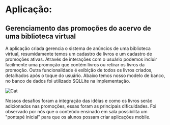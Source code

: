 # Aplicação: 
## Gerenciamento das promoções do acervo de uma biblioteca virtual

A aplicação criada gerencia o sistema de anúncios de uma biblioteca virtual, resumidamente temos um cadastro de livros e um cadastro de promoções ativas.
Através de interações com o usuário podemos incluir facilmente uma promoção que contém livros ou retirar os livros da promoção.
Outra funcionalidade é exibição de todos os livros criados, detalhados após o toque do usuário.
Abaixo temos nosso modelo de banco, no banco de dados foi utilizado SQLLite na implementação.

![Cat](https://i.imgur.com/R6E40x7.jpg)


Nossos desafios foram a integração das idéias e como os livros serão adicionados nas promoções, essas foram as principais dificuldades. Foi observado por nós que o conteúdo ensinado em sala possibilita um "pontapé inicial" para que os alunos possam criar aplicações mobile.
